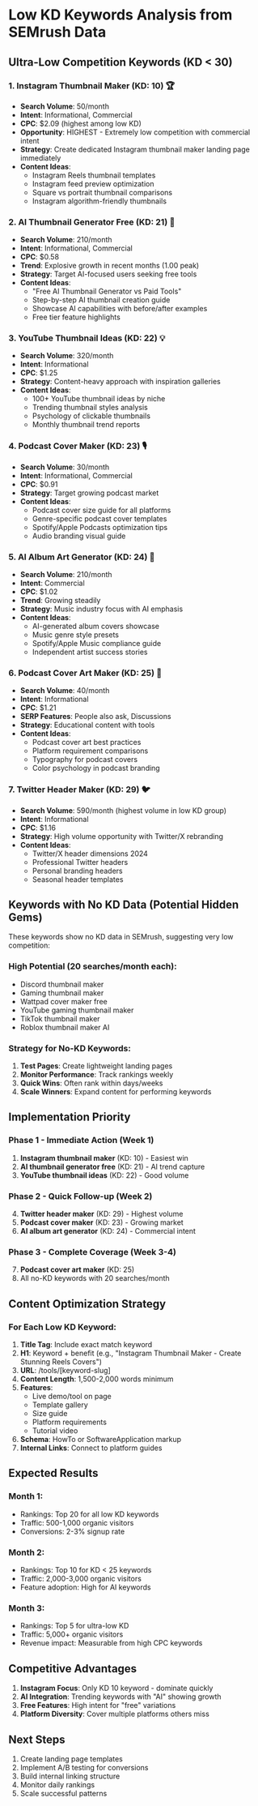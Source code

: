 # Low KD Keywords Analysis from SEMrush Data

## Ultra-Low Competition Keywords (KD < 30)

### 1. Instagram Thumbnail Maker (KD: 10) 🏆
- **Search Volume**: 50/month
- **Intent**: Informational, Commercial
- **CPC**: $2.09 (highest among low KD)
- **Opportunity**: HIGHEST - Extremely low competition with commercial intent
- **Strategy**: Create dedicated Instagram thumbnail maker landing page immediately
- **Content Ideas**:
  - Instagram Reels thumbnail templates
  - Instagram feed preview optimization
  - Square vs portrait thumbnail comparisons
  - Instagram algorithm-friendly thumbnails

### 2. AI Thumbnail Generator Free (KD: 21) 🚀
- **Search Volume**: 210/month
- **Intent**: Informational, Commercial
- **CPC**: $0.58
- **Trend**: Explosive growth in recent months (1.00 peak)
- **Strategy**: Target AI-focused users seeking free tools
- **Content Ideas**:
  - "Free AI Thumbnail Generator vs Paid Tools"
  - Step-by-step AI thumbnail creation guide
  - Showcase AI capabilities with before/after examples
  - Free tier feature highlights

### 3. YouTube Thumbnail Ideas (KD: 22) 💡
- **Search Volume**: 320/month
- **Intent**: Informational
- **CPC**: $1.25
- **Strategy**: Content-heavy approach with inspiration galleries
- **Content Ideas**:
  - 100+ YouTube thumbnail ideas by niche
  - Trending thumbnail styles analysis
  - Psychology of clickable thumbnails
  - Monthly thumbnail trend reports

### 4. Podcast Cover Maker (KD: 23) 🎙️
- **Search Volume**: 30/month
- **Intent**: Informational, Commercial
- **CPC**: $0.91
- **Strategy**: Target growing podcast market
- **Content Ideas**:
  - Podcast cover size guide for all platforms
  - Genre-specific podcast cover templates
  - Spotify/Apple Podcasts optimization tips
  - Audio branding visual guide

### 5. AI Album Art Generator (KD: 24) 🎵
- **Search Volume**: 210/month
- **Intent**: Commercial
- **CPC**: $1.02
- **Trend**: Growing steadily
- **Strategy**: Music industry focus with AI emphasis
- **Content Ideas**:
  - AI-generated album covers showcase
  - Music genre style presets
  - Spotify/Apple Music compliance guide
  - Independent artist success stories

### 6. Podcast Cover Art Maker (KD: 25) 🎨
- **Search Volume**: 40/month
- **Intent**: Informational
- **CPC**: $1.21
- **SERP Features**: People also ask, Discussions
- **Strategy**: Educational content with tools
- **Content Ideas**:
  - Podcast cover art best practices
  - Platform requirement comparisons
  - Typography for podcast covers
  - Color psychology in podcast branding

### 7. Twitter Header Maker (KD: 29) 🐦
- **Search Volume**: 590/month (highest volume in low KD group)
- **Intent**: Informational
- **CPC**: $1.16
- **Strategy**: High volume opportunity with Twitter/X rebranding
- **Content Ideas**:
  - Twitter/X header dimensions 2024
  - Professional Twitter headers
  - Personal branding headers
  - Seasonal header templates

## Keywords with No KD Data (Potential Hidden Gems)

These keywords show no KD data in SEMrush, suggesting very low competition:

### High Potential (20 searches/month each):
- Discord thumbnail maker
- Gaming thumbnail maker
- Wattpad cover maker free
- YouTube gaming thumbnail maker
- TikTok thumbnail maker
- Roblox thumbnail maker AI

### Strategy for No-KD Keywords:
1. **Test Pages**: Create lightweight landing pages
2. **Monitor Performance**: Track rankings weekly
3. **Quick Wins**: Often rank within days/weeks
4. **Scale Winners**: Expand content for performing keywords

## Implementation Priority

### Phase 1 - Immediate Action (Week 1)
1. **Instagram thumbnail maker** (KD: 10) - Easiest win
2. **AI thumbnail generator free** (KD: 21) - AI trend capture
3. **YouTube thumbnail ideas** (KD: 22) - Good volume

### Phase 2 - Quick Follow-up (Week 2)
4. **Twitter header maker** (KD: 29) - Highest volume
5. **Podcast cover maker** (KD: 23) - Growing market
6. **AI album art generator** (KD: 24) - Commercial intent

### Phase 3 - Complete Coverage (Week 3-4)
7. **Podcast cover art maker** (KD: 25)
8. All no-KD keywords with 20 searches/month

## Content Optimization Strategy

### For Each Low KD Keyword:
1. **Title Tag**: Include exact match keyword
2. **H1**: Keyword + benefit (e.g., "Instagram Thumbnail Maker - Create Stunning Reels Covers")
3. **URL**: /tools/[keyword-slug]
4. **Content Length**: 1,500-2,000 words minimum
5. **Features**:
   - Live demo/tool on page
   - Template gallery
   - Size guide
   - Platform requirements
   - Tutorial video
6. **Schema**: HowTo or SoftwareApplication markup
7. **Internal Links**: Connect to platform guides

## Expected Results

### Month 1:
- Rankings: Top 20 for all low KD keywords
- Traffic: 500-1,000 organic visitors
- Conversions: 2-3% signup rate

### Month 2:
- Rankings: Top 10 for KD < 25 keywords
- Traffic: 2,000-3,000 organic visitors
- Feature adoption: High for AI keywords

### Month 3:
- Rankings: Top 5 for ultra-low KD
- Traffic: 5,000+ organic visitors
- Revenue impact: Measurable from high CPC keywords

## Competitive Advantages

1. **Instagram Focus**: Only KD 10 keyword - dominate quickly
2. **AI Integration**: Trending keywords with "AI" showing growth
3. **Free Features**: High intent for "free" variations
4. **Platform Diversity**: Cover multiple platforms others miss

## Next Steps

1. Create landing page templates
2. Implement A/B testing for conversions
3. Build internal linking structure
4. Monitor daily rankings
5. Scale successful patterns